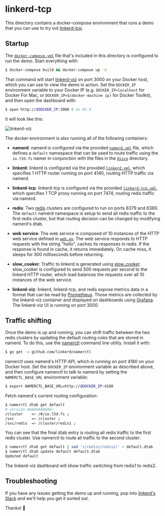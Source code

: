 # linkerd-tcp

This directory contains a docker-compose environment that runs a demo that you
can use to try out [linkerd-tcp](https://github.com/linkerd/linkerd-tcp).

## Startup

The [`docker-compose.yml`](docker-compose.yml) file that's included in this
directory is configured to run the demo. Start everything with:

```bash
$ docker-compose build && docker-compose up -d
```

That command will start [linkerd-viz](https://github.com/linkerd/linkerd-viz)
on port 3000 on your Docker host, which you can use to view the demo in action.
Set the `DOCKER_IP` environment variable to your Docker IP (e.g.
`DOCKER_IP=localhost` for Docker For Mac, or `DOCKER_IP=$(docker-machine ip)`
for Docker Toolkit), and then open the dashboard with:

```bash
$ open http://$DOCKER_IP:3000 # on OS X
```

It will look like this:

![linkerd-viz](screenshot.png)

The docker environment is also running all of the following containers:

* **namerd**: namerd is configured via the provided [`namerd.yml`](namerd.yml)
file, which defines a `default` namespace that can be used to route traffic
using the `io.l5d.fs` namer in conjunction with the files in the [`disco`](
disco/) directory.

* **linkerd**: linkerd is configured via the provided [`linkerd.yml`](
linkerd.yml), which specifies 1 HTTP router running on port 4140, routing HTTP
traffic via namerd.

* **linkerd-tcp**: linkerd-tcp is configured via the provided
[`linkerd-tcp.yml`](linkerd-tcp.yml), which specifies 1 TCP proxy running on
port 7474, routing redis traffic via namerd.

* **redis**: Two [redis](https://redis.io/) clusters are configured to run on
ports 6379 and 6380. The `default` namerd namespace is setup to send all redis
traffic to the first redis cluster, but that routing decision can be changed by
modifying namerd's dtab.

* **web service**: The web service is composed of 10 instances of the HTTP web
service defined in [`web.go`](web.go). The web service responds to HTTP requests
with the string "hello", caches its responses in redis. If the response is found
in cache, it returns immediately. On cache miss, it sleeps for 300 milliseconds
before returning.

* **slow_cooker**: Traffic to linkerd is generated using [slow\_cooker](
https://github.com/BuoyantIO/slow_cooker). slow\_cooker is configured to send
500 requests per second to the linkerd HTTP router, which load balances the
requests over all 10 instances of the web service.

* **linkerd-viz**: linkerd, linkerd-tcp, and redis expose metrics data in a
format that can be read by [Prometheus](https://prometheus.io/). Those metrics
are collected by the linkerd-viz container and displayed on dashboards using
[Grafana](https://grafana.com/). The linkerd-viz UI is running on port 3000.

## Traffic shifting

Once the demo is up and running, you can shift traffic between the two redis
clusters by updating the default routing rules that are stored in namerd. To do
this, use the [namerctl](https://github.com/linkerd/namerctl) command line
utility. Install it with:

```bash
$ go get -u github.com/linkerd/namerctl
```

namerctl uses namerd's HTTP API, which is running on port 4180 on your Docker
host. Set the `DOCKER_IP` environment variable as described above, and then
configure namerctl to talk to namerd by setting the `NAMERCTL_BASE_URL`
environment variable:

```bash
$ export NAMERCTL_BASE_URL=http://$DOCKER_IP:4180
```

Fetch namerd's current routing configuration:

```bash
$ namerctl dtab get default
# version AAAAAAAAAAE=
/cluster    => /#/io.l5d.fs ;
/svc        => /cluster ;
/svc/redis  => /cluster/redis1 ;
```

You can see that the final dtab entry is routing all redis traffic to the first
redis cluster. Use namerctl to route all traffic to the second cluster:

```bash
$ namerctl dtab get default | sed 's/redis1/redis2/' > default.dtab
$ namerctl dtab update default default.dtab
Updated default
```

The linkerd-viz dashboard will show traffic switching from redis1 to redis2.

## Troubleshooting

If you have any issues getting the demo up and running, pop into [linkerd's
Slack]( https://slack.linkerd.io) and we'll help you get it sorted out.

Thanks! 👋
